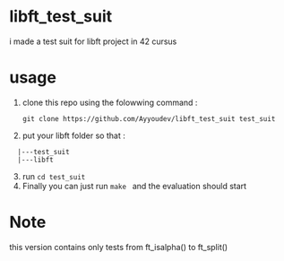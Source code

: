 # libft_test_suit
i made a test suit for libft project in 42 cursus
# usage
1. clone this repo using the folowwing command :
    ```
   git clone https://github.com/Ayyoudev/libft_test_suit test_suit
    ```

3. put your libft folder so that : 
```--.
  |---test_suit
  |---libft
```
3. run `cd test_suit`
4. Finally you can just run `make ` and the evaluation should start

# Note
 this version contains only tests from ft_isalpha() to ft_split()
